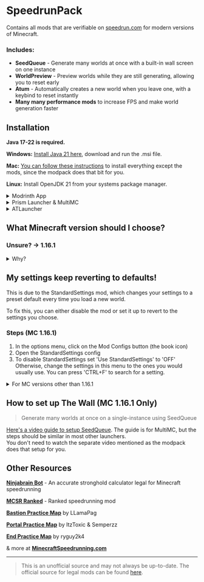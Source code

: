 # SpeedrunPack

Contains all mods that are verifiable on [speedrun.com](https://www.speedrun.com/mc) for modern versions of Minecraft.

### Includes:
- **SeedQueue** - Generate many worlds at once with a built-in wall screen on one instance
- **WorldPreview** - Preview worlds while they are still generating, allowing you to reset early
- **Atum** - Automatically creates a new world when you leave one, with a keybind to reset instantly
- **Many many performance mods** to increase FPS and make world generation faster

## Installation

**Java 17-22 is required.**

**Windows:** [Install Java 21 here](https://adoptium.net/temurin/releases/?os=windows&arch=x64&package=jre), download and run the .msi file.

**Mac:** [You can follow these instructions](https://www.youtube.com/watch?v=GomIeW5xdBM) to install everything except the mods, since the modpack does that bit for you.

**Linux:** Install OpenJDK 21 from your systems package manager.

<details><summary>Modrinth App</summary>

### Browse -> Search for SpeedrunPack -> Click Install
> Optionally, navigate to the Versions tab to select a version to install
## To Install Java
### View Instance -> Options
### Override global java installations -> Auto detect -> Select Java 21

</details>

<details><summary>Prism Launcher & MultiMC</summary>

### Add Instance -> Modrinth -> Search for SpeedrunPack -> Select OK
> Optionally, select a version to install in the dropdown
## To Install Java
### Edit Instance -> Settings -> Java
### Java Installation -> Auto-detect -> Select Java 21 -> Skip Java Compatibility Checks

</details>

<details><summary>ATLauncher</summary>

### Packs -> Modrinth -> Search for SpeedrunPack -> New Instance -> Install
> Optionally, select a version to install in the dropdown
## To Install Java
### Instance -> Settings -> Java/Minecraft
### Runtime Override -> Select Java 21

</details>

## What Minecraft version should I choose?

### Unsure? -> 1.16.1

<details><summary>Why?</summary>
	
You might think you should use the latest version of Minecraft, but there are many reasons that make **1.16.1 the most popular version for speedrunning**. Not only is it **the fastest version of the game**, it also **relies way less on RNG** to complete a run than newer versions.

Because of this, **1.16.1 gets the most support** when it comes to speedrunning specific mods, resources, and guides. At the moment, 1.16.1 is **the only version to have the _SeedQueue_ mod**, which is a single-instance way to generate many worlds at the same time, making resetting much faster and easier.

However, other versions of Minecraft are still popular to speedrun. **1.15.2** is popular due to being the **last version before The Nether Update**, which dramatically changed Minecraft speedruns. This means that the speedrun route for 1.15.2 and below is very different from newer versions of the game.

Of course, if you still want to speedrun the latest versions of the game, go ahead! Just know that it will be very different from what most people play: you will find piglin brutes in bastions; the rates at which you get ender pearls from piglins are much worse; the new world generation makes getting to the nether difficult; the F3 pie chart works differently; and much more.

</details>

## My settings keep reverting to defaults!

This is due to the StandardSettings mod, which changes your settings to a preset default every time you load a new world.

To fix this, you can either disable the mod or set it up to revert to the settings you choose.

### Steps (MC 1.16.1)

1. In the options menu, click on the Mod Configs button (the book icon)
2. Open the StandardSettings config
3. To disable StandardSettings set 'Use StandardSettings' to 'OFF'  
Otherwise, change the settings in this menu to the ones you would usually use. You can press 'CTRL+F' to search for a setting.

<details><summary>For MC versions other than 1.16.1</summary>
Versions other than 1.16.1 use an older version of the StandardSettings mod which does not have an in-game GUI. 

**To disable StandardSettings in this version you have to manually remove or disable the mod .jar file.**

If instead you want to setup StandardSettings, there are instructions [here](https://github.com/KingContaria/StandardSettings/tree/a090442f287ccae46dbfa8837a94f663cc6cbc12?tab=readme-ov-file#how-can-i-edit-my-standardsettings).

</details>

## How to set up The Wall (MC 1.16.1 Only)
> Generate many worlds at once on a single-instance using SeedQueue

[Here's a video guide to setup SeedQueue](https://youtu.be/fGu2MYZxh_c). The guide is for MultiMC, but the steps should be similar in most other launchers.  
You don't need to watch the separate video mentioned as the modpack does that setup for you.

## Other Resources

**[Ninjabrain Bot](https://github.com/Ninjabrain1/Ninjabrain-Bot)** - An accurate stronghold calculator legal for Minecraft speedrunning

**[MCSR Ranked](https://modrinth.com/mod/mcsr-ranked)** - Ranked speedrunning mod 

**[Bastion Practice Map](https://github.com/LlamaPag/bastion/releases/latest)** by LLamaPag

**[Portal Practice Map](https://github.com/Semperzz/Portal-Practice/releases/latest)** by ItzToxic & Semperzz

**[End Practice Map](https://github.com/ryguy2k4/ryguy2k4endpractice/releases/latest)** by ryguy2k4

& more at **[MinecraftSpeedrunning.com](https://www.minecraftspeedrunning.com/public-resources)**

---

> This is an unofficial source and may not always be up-to-date. The official source for legal mods can be found [here](https://mods.tildejustin.dev).
